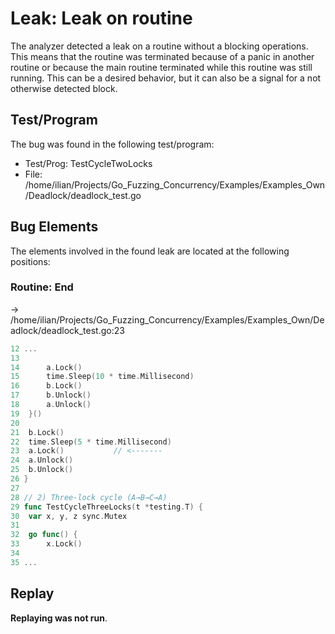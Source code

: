 # Leak: Leak on routine

The analyzer detected a leak on a routine without a blocking operations.
This means that the routine was terminated because of a panic in another routine or because the main routine terminated while this routine was still running.
This can be a desired behavior, but it can also be a signal for a not otherwise detected block.

## Test/Program
The bug was found in the following test/program:

- Test/Prog: TestCycleTwoLocks
- File: /home/ilian/Projects/Go_Fuzzing_Concurrency/Examples/Examples_Own/Deadlock/deadlock_test.go

## Bug Elements
The elements involved in the found leak are located at the following positions:

###  Routine: End
-> /home/ilian/Projects/Go_Fuzzing_Concurrency/Examples/Examples_Own/Deadlock/deadlock_test.go:23
```go
12 ...
13 
14 		a.Lock()
15 		time.Sleep(10 * time.Millisecond)
16 		b.Lock()
17 		b.Unlock()
18 		a.Unlock()
19 	}()
20 
21 	b.Lock()
22 	time.Sleep(5 * time.Millisecond)
23 	a.Lock()           // <-------
24 	a.Unlock()
25 	b.Unlock()
26 }
27 
28 // 2) Three‐lock cycle (A→B→C→A)
29 func TestCycleThreeLocks(t *testing.T) {
30 	var x, y, z sync.Mutex
31 
32 	go func() {
33 		x.Lock()
34 
35 ...
```


## Replay
**Replaying was not run**.

